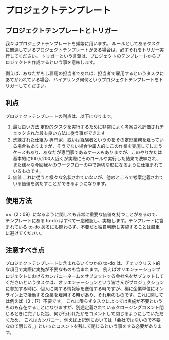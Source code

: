 プロジェクトテンプレート
========================

プロジェクトテンプレートとトリガー
----------------------------------
我々はプロジェクトテンプレートを頻繁に用います。
ルールとしてあるタスクに関連しているプロジェクトテンプレートがある場合は、必ずそれをトリガー実行してください。
トリガーという言葉は、プロジェクトのテンプレートからプロジェクトを作成するという事を意味します。

例えば、あなたがもし雇用の担当者であれば、担当者で雇用するというタスクにあてがわれている場合、ハイアリング何何というプロジェクトテンプレートをトリガーしてください。

利点
----
プロジェクトテンプレートの利点は、以下になります。
1. 最も良い方法
定形的タスクを実行するために非常によく考案され評価されチェックされた最も良い方法に従う事ができます
2. 洗練された仕組み
専門家、或いは経験者というのをその定形業務を雇っている場合もありますが、そうでない場合や属人的にこの作業を実施してしまうケースもあり、あなたが専門家であるケースもありますが、このやりかたは基本的に100人200人近くが実際にそのロールや実行した結果で洗練され、また様々な今回我々のワークフローの中で適切な形になるように仕組まれているものです。
3. 価値
これに従うと様々な名状されていないが、他のところで考案定義されている価値を満たすことができるようになります。

使用方法
--------
××（2：09）になるように関しても非常に重要な価値を持つことがあるので、テンプレートにある to-do はすべて一応確認し、実施します。テンプレートに含まれている  to-do あるにも関わらず、不要だと独自判断し実施することは厳重に避けてください。

注意すべき点
------------
プロジェクトテンプレートに含まれるいくつかの to-do は、チェックリスト的な項目で実際に実施が不要なものも含まれます。
例えばオリエンテーションプロジェクトにおけるカンパニーネームをサブミットする会社名をサブミットしてくださいというタスクは、オリエンテーションという皆さんがプロジェクションに参加する時に、個人に関する情報等を送信する時ですが、稀に企業単位にオンライン上で活動する企業を雇用する時があり、それ用のものです。これに関しては例えば（3：17）不要です。
これに限らずタスクによっては実施が不要というものも存在することになりますが、別途定義されているクロージングコメント閉じるときに完了した旨、何が行われたかをコメントして閉じるようにしていただくため、
これはカンパニー、例えば上記例においては「会社ではないので不要なので閉じる。」といったコメントを残して閉じるという事をする必要があります。
